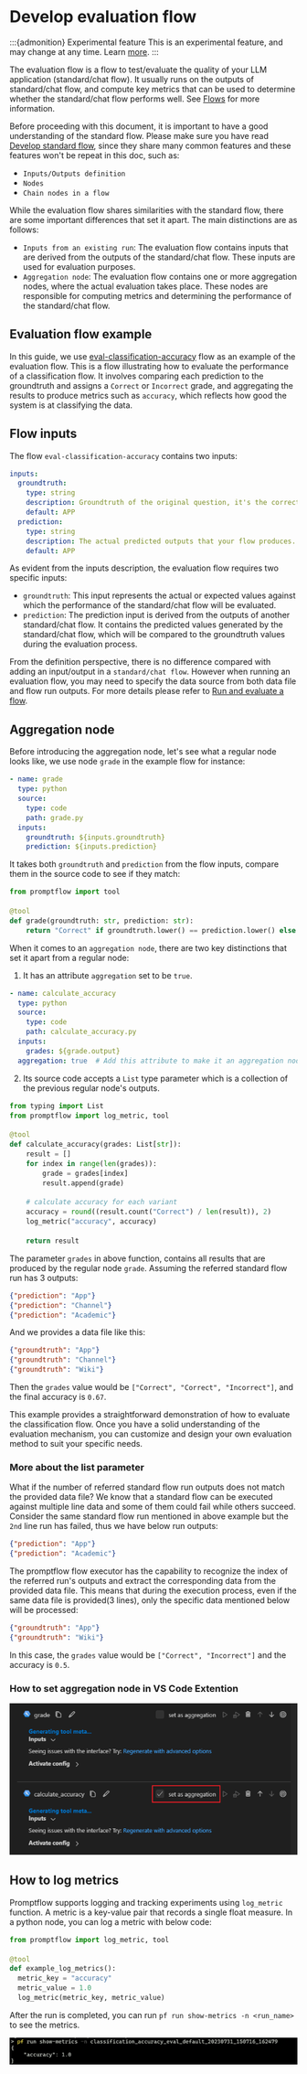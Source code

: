 # Develop evaluation flow

:::{admonition} Experimental feature
This is an experimental feature, and may change at any time. Learn [more](../faq.md#stable-vs-experimental).
:::

The evaluation flow is a flow to test/evaluate the quality of your LLM application (standard/chat flow). It usually runs on the outputs of standard/chat flow, and compute key metrics that can be used to determine whether the standard/chat flow performs well. See [Flows](../../concepts/concept-flows.md) for more information.

Before proceeding with this document, it is important to have a good understanding of the standard flow. Please make sure you have read [Develop standard flow](./develop-standard-flow.md), since they share many common features and these features won't be repeat in this doc, such as:
- `Inputs/Outputs definition`
- `Nodes`
- `Chain nodes in a flow`

While the evaluation flow shares similarities with the standard flow, there are some important differences that set it apart. The main distinctions are as follows:
- `Inputs from an existing run`: The evaluation flow contains inputs that are derived from the outputs of the standard/chat flow. These inputs are used for evaluation purposes.
- `Aggregation node`: The evaluation flow contains one or more aggregation nodes, where the actual evaluation takes place. These nodes are responsible for computing metrics and determining the performance of the standard/chat flow.

## Evaluation flow example

In this guide, we use [eval-classification-accuracy](https://github.com/microsoft/promptflow/tree/main/examples/flows/evaluation/eval-classification-accuracy) flow as an example of the evaluation flow. This is a flow illustrating how to evaluate the performance of a classification flow. It involves comparing each prediction to the groundtruth and assigns a `Correct` or `Incorrect` grade, and aggregating the results to produce metrics such as `accuracy`, which reflects how good the system is at classifying the data.

## Flow inputs

The flow `eval-classification-accuracy` contains two inputs:

```yaml
inputs:
  groundtruth:
    type: string
    description: Groundtruth of the original question, it's the correct label that you hope your standard flow could predict.
    default: APP
  prediction:
    type: string
    description: The actual predicted outputs that your flow produces.
    default: APP
```

As evident from the inputs description, the evaluation flow requires two specific inputs: 
- `groundtruth`: This input represents the actual or expected values against which the performance of the standard/chat flow will be evaluated.
- `prediction`: The prediction input is derived from the outputs of another standard/chat flow. It contains the predicted values generated by the standard/chat flow, which will be compared to the groundtruth values during the evaluation process.

From the definition perspective, there is no difference compared with adding an input/output in a `standard/chat flow`. However when running an evaluation flow, you may need to specify the data source from both data file and flow run outputs. For more details please refer to [Run and evaluate a flow](../run-and-evaluate-a-flow/run-and-evaluate-a-flow.md#evaluate-your-flow).


## Aggregation node


Before introducing the aggregation node, let's see what a regular node looks like, we use node `grade` in the example flow for instance:

```yaml
- name: grade
  type: python
  source:
    type: code
    path: grade.py
  inputs:
    groundtruth: ${inputs.groundtruth}
    prediction: ${inputs.prediction}
```

It takes both `groundtruth` and `prediction` from the flow inputs, compare them in the source code to see if they match:

```python
from promptflow import tool

@tool
def grade(groundtruth: str, prediction: str):
    return "Correct" if groundtruth.lower() == prediction.lower() else "Incorrect"
```

When it comes to an `aggregation node`, there are two key distinctions that set it apart from a regular node:
1. It has an attribute `aggregation` set to be `true`.

```yaml
- name: calculate_accuracy
  type: python
  source:
    type: code
    path: calculate_accuracy.py
  inputs:
    grades: ${grade.output}
  aggregation: true  # Add this attribute to make it an aggregation node
```

2. Its source code accepts a `List` type parameter which is a collection of the previous regular node's outputs.

```python
from typing import List
from promptflow import log_metric, tool

@tool
def calculate_accuracy(grades: List[str]):
    result = []
    for index in range(len(grades)):
        grade = grades[index]
        result.append(grade)

    # calculate accuracy for each variant
    accuracy = round((result.count("Correct") / len(result)), 2)
    log_metric("accuracy", accuracy)

    return result
```

The parameter `grades` in above function, contains all results that are produced by the regular node `grade`. Assuming the referred standard flow run has 3 outputs:

```json
{"prediction": "App"}
{"prediction": "Channel"}
{"prediction": "Academic"}
```


 And we provides a data file like this:
 ```json
{"groundtruth": "App"}
{"groundtruth": "Channel"}
{"groundtruth": "Wiki"}
```

Then the `grades` value would be `["Correct", "Correct", "Incorrect"]`, and the final accuracy is `0.67`. 

This example provides a straightforward demonstration of how to evaluate the classification flow. Once you have a solid understanding of the evaluation mechanism, you can customize and design your own evaluation method to suit your specific needs.

### More about the list parameter

What if the number of referred standard flow run outputs does not match the provided data file? We know that a standard flow can be executed against multiple line data and some of them could fail while others succeed. Consider the same standard flow run mentioned in above example but the `2nd` line run has failed, thus we have below run outputs:


```json
{"prediction": "App"}
{"prediction": "Academic"}
```

The promptflow flow executor has the capability to recognize the index of the referred run's outputs and extract the corresponding data from the provided data file. This means that during the execution process, even if the same data file is provided(3 lines), only the specific data mentioned below will be processed:

 ```json
{"groundtruth": "App"}
{"groundtruth": "Wiki"}
```

In this case, the `grades` value would be `["Correct", "Incorrect"]` and the accuracy is `0.5`.


### How to set aggregation node in VS Code Extention


![img](../../media/how-to-guides/develop-evaluation-flow/set_aggregation_node_in_vscode.png)


## How to log metrics

Promptflow supports logging and tracking experiments using `log_metric` function. A metric is a key-value pair that records a single float measure. In a python node, you can log a metric with below code: 

```python
from promptflow import log_metric, tool

@tool
def example_log_metrics():
  metric_key = "accuracy"
  metric_value = 1.0
  log_metric(metric_key, metric_value)
```

After the run is completed, you can run `pf run show-metrics -n <run_name>` to see the metrics.

![img](../../media/how-to-guides/run_show_metrics.png)
